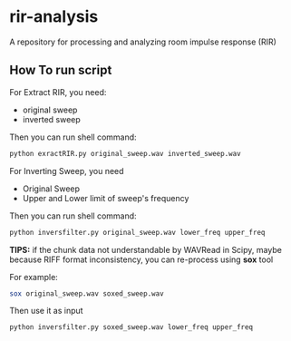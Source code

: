 # rir-analysis
A repository for processing and analyzing room impulse response (RIR)

## How To run script

For Extract RIR, you need:
- original sweep
- inverted sweep

Then you can run shell command:

```sh
python exractRIR.py original_sweep.wav inverted_sweep.wav
```

For Inverting Sweep, you need
- Original Sweep
- Upper and Lower limit of sweep's frequency

Then you can run shell command:

```sh
python inversfilter.py original_sweep.wav lower_freq upper_freq
```

**TIPS:** if the chunk data not understandable by WAVRead in Scipy, maybe because RIFF format inconsistency, you can re-process using **sox** tool

For example:

```sh
sox original_sweep.wav soxed_sweep.wav
```

Then use it as input

```sh
python inversfilter.py soxed_sweep.wav lower_freq upper_freq
```

